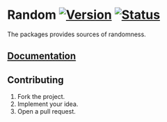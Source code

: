 # Random [![Version][version-img]][version-url] [![Status][status-img]][status-url]

The packages provides sources of randomness.

## [Documentation][docs]

## Contributing

1. Fork the project.
2. Implement your idea.
3. Open a pull request.

[version-img]: https://img.shields.io/crates/v/random.svg
[version-url]: https://crates.io/crates/random
[status-img]: https://travis-ci.org/stainless-steel/random.svg?branch=master
[status-url]: https://travis-ci.org/stainless-steel/random
[docs]: https://stainless-steel.github.io/random
